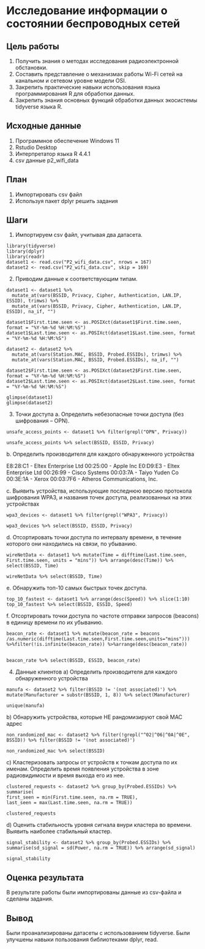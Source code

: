 # Исследование информации о состоянии беспроводных сетей

## Цель работы

1. Получить знания о методах исследования радиоэлектронной обстановки.
2. Составить представление о механизмах работы Wi-Fi сетей на канальном и сетевом уровне модели OSI.
3. Закрепить практические навыки использования языка программирования R для обработки данных.
4. Закрепить знания основных функций обработки данных экосистемы tidyverse языка R.

## Исходные данные

1. Программное обеспечение Windows 11
2. Rstudio Desktop
3. Интерпретатор языка R 4.4.1
4. csv данные p2_wifi_data

## План

1. Импортировать csv файл
2. Используя пакет dplyr решить задания

## Шаги

1. Импортируем csv файл, учитывая два датасета.

```{r}
library(tidyverse)
library(dplyr)
library(readr)
dataset1 <- read.csv("P2_wifi_data.csv", nrows = 167)
dataset2 <- read.csv("P2_wifi_data.csv", skip = 169)
```
2. Приводим данные к соответствующим типам.

```{r}
dataset1 <- dataset1 %>% 
  mutate_at(vars(BSSID, Privacy, Cipher, Authentication, LAN.IP, ESSID), trimws) %>%
  mutate_at(vars(BSSID, Privacy, Cipher, Authentication, LAN.IP, ESSID), na_if, "")

dataset1$First.time.seen <- as.POSIXct(dataset1$First.time.seen, format = "%Y-%m-%d %H:%M:%S")
dataset1$Last.time.seen <- as.POSIXct(dataset1$Last.time.seen, format = "%Y-%m-%d %H:%M:%S")

dataset2 <- dataset2 %>% 
  mutate_at(vars(Station.MAC, BSSID, Probed.ESSIDs), trimws) %>%
  mutate_at(vars(Station.MAC, BSSID, Probed.ESSIDs), na_if, "")

dataset2$First.time.seen <- as.POSIXct(dataset2$First.time.seen, format = "%Y-%m-%d %H:%M:%S")
dataset2$Last.time.seen <- as.POSIXct(dataset2$Last.time.seen, format = "%Y-%m-%d %H:%M:%S")

glimpse(dataset1)
glimpse(dataset2)
```
3. Точки доступа a. Определить небезопасные точки доступа (без шифрования – OPN).

```{r}
unsafe_access_points <- dataset1 %>% filter(grepl("OPN", Privacy))

unsafe_access_points %>% select(BSSID, ESSID, Privacy)
```

b. Определить производителя для каждого обнаруженного устройства

E8:28:C1 - Eltex Enterprise Ltd 00:25:00 - Apple Inc E0:D9:E3 - Eltex Enterprise Ltd 00:26:99 - Cisco Systems 00:03:7A - Taiyo Yuden Co 00:3E:1A - Xerox 00:03:7F6 - Atheros Communications, Inc.

c. Выявить устройства, использующие последнюю версию протокола шифрования WPA3, и названия точек доступа, реализованных на этих устройствах

```{r}
wpa3_devices <- dataset1 %>% filter(grepl("WPA3", Privacy))

wpa3_devices %>% select(BSSID, ESSID, Privacy)
```

d. Отсортировать точки доступа по интервалу времени, в течение которого они находились на связи, по убыванию.

```{r}
wireNetData <- dataset1 %>% mutate(Time = difftime(Last.time.seen, First.time.seen, units = "mins")) %>% arrange(desc(Time)) %>% select(BSSID, Time)

wireNetData %>% select(BSSID, Time)
```

e. Обнаружить топ-10 самых быстрых точек доступа.

```{r}
top_10_fastest <- dataset1 %>% arrange(desc(Speed)) %>% slice(1:10)
top_10_fastest %>% select(BSSID, ESSID, Speed)
```

f. Отсортировать точки доступа по частоте отправки запросов (beacons) в единицу времени по их убыванию.

```{r}
beacon_rate <- dataset1 %>% mutate(beacon_rate = beacons /as.numeric(difftime(Last.time.seen,First.time.seen,units="mins"))) %>%filter(!is.infinite(beacon_rate)) %>%arrange(desc(beacon_rate))


beacon_rate %>% select(BSSID, ESSID, beacon_rate)
```

4. Данные клиентов 
a) Определить производителя для каждого обнаруженного устройства

```{r}
manufa <- dataset2 %>% filter(BSSID != '(not associated)') %>% mutate(Manufacturer = substr(BSSID, 1, 8)) %>% select(Manufacturer)

unique(manufa)
```

b) Обнаружить устройства, которые НЕ рандомизируют свой MAC адрес

```{r}
non_randomized_mac <- dataset2 %>% filter(!grepl("^02|^06|^0A|^0E", BSSID)) %>% filter(BSSID != '(not associated)')

non_randomized_mac %>% select(BSSID)
```

c) Кластеризовать запросы от устройств к точкам доступа по их именам. Определить время появления устройства в зоне радиовидимости и время выхода его из нее.

```{r}
clustered_requests <- dataset2 %>% group_by(Probed.ESSIDs) %>% summarise(
first_seen = min(First.time.seen, na.rm = TRUE),
last_seen = max(Last.time.seen, na.rm = TRUE))

clustered_requests
```

d) Оценить стабильность уровня сигнала внури кластера во времени. Выявить наиболее стабильный кластер.

```{r}
signal_stability <- dataset2 %>% group_by(Probed.ESSIDs) %>% summarise(sd_signal = sd(Power, na.rm = TRUE)) %>% arrange(sd_signal)

signal_stability 
```

## Оценка результата

В результате работы были импортированы данные из csv-файла и сделаны задания.

## Вывод

Были проанализированы датасеты с использованием tidyverse. Были улучшены навыки пользования библиотеками dplyr, read.